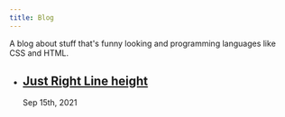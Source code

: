 ```yaml
---
title: Blog
---
```


A blog about stuff that's funny looking and programming languages like CSS and HTML.

<ul class="LinkList">
    <li>
        <h2>
            <a class="LinkList__link" href="/blog/just-right-line-height/">
                Just Right Line height
            </a>
        </h2>
        <time>Sep 15th, 2021</time>
    </li>
</ul>
